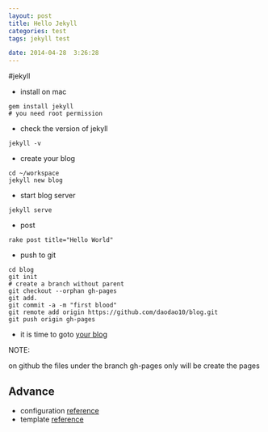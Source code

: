 ```yaml
---
layout: post
title: Hello Jekyll
categories: test
tags: jekyll test

date: 2014-04-28  3:26:28
---
```


#jekyll

+ install on mac	

```
gem install jekyll
# you need root permission
```

+ check the version of jekyll

```
jekyll -v
```

+ create your blog

```
cd ~/workspace
jekyll new blog
```

+ start blog server

```
jekyll serve
```

+ post

```
rake post title="Hello World"
```

+ push to git

```
cd blog
git init
# create a branch without parent
git checkout --orphan gh-pages
git add.
git commit -a -m "first blood" 
git remote add origin https://github.com/daodao10/blog.git
git push origin gh-pages
```

+ it is time to goto [your blog](http://daodao10.github.io/blog)


NOTE:

on github the files under the branch gh-pages only will be create the pages

## Advance
+ configuration [reference](http://jekyllrb.com/docs/configuration/)
+ template [reference](http://jekyllrb.com/docs/templates/)
